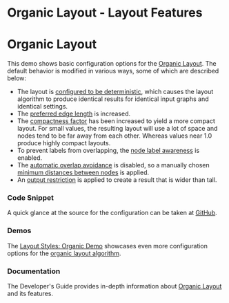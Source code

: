 <!--
 //////////////////////////////////////////////////////////////////////////////
 // @license
 // This file is part of yFiles for HTML 2.6.0.4.
 // Use is subject to license terms.
 //
 // Copyright (c) 2000-2024 by yWorks GmbH, Vor dem Kreuzberg 28,
 // 72070 Tuebingen, Germany. All rights reserved.
 //
 //////////////////////////////////////////////////////////////////////////////
-->
# Organic Layout - Layout Features

# Organic Layout

This demo shows basic configuration options for the [Organic Layout](https://docs.yworks.com/yfileshtml/#/api/OrganicLayout). The default behavior is modified in various ways, some of which are described below:

- The layout is [configured to be deterministic](https://docs.yworks.com/yfileshtml/#/api/OrganicLayoutData#deterministic), which causes the layout algorithm to produce identical results for identical input graphs and identical settings.
- The [preferred edge length](https://docs.yworks.com/yfileshtml/#/api/OrganicLayout#preferredEdgeLength) is increased.
- The [compactness factor](https://docs.yworks.com/yfileshtml/#/api/OrganicLayoutData#compactnessFactor) has been increased to yield a more compact layout. For small values, the resulting layout will use a lot of space and nodes tend to be far away from each other. Whereas values near 1.0 produce highly compact layouts.
- To prevent labels from overlapping, the [node label awareness](https://docs.yworks.com/yfileshtml/#/api/OrganicLayoutData#considerNodeLabels) is enabled.
- The [automatic overlap avoidance](https://docs.yworks.com/yfileshtml/#/api/OrganicLayoutData#nodeOverlapsAllowed) is disabled, so a manually chosen [minimum distances between nodes](https://docs.yworks.com/yfileshtml/#/api/OrganicLayoutData#minimumNodeDistance) is applied.
- An [output restriction](https://docs.yworks.com/yfileshtml/#/api/OrganicLayoutData#outPutRestriction) is applied to create a result that is wider than tall.

### Code Snippet

A quick glance at the source for the configuration can be taken at [GitHub](https://github.com/yWorks/yfiles-for-html-demos/blob/master/demos/layout-features/organic/Organic.ts).

### Demos

The [Layout Styles: Organic Demo](../../showcase/layoutstyles/index.html?layout=organic&sample=organic) showcases even more configuration options for the [organic layout algorithm](https://docs.yworks.com/yfileshtml/#/api/OrganicLayout).

### Documentation

The Developer's Guide provides in-depth information about [Organic Layout](https://docs.yworks.com/yfileshtml/#/dguide/organic_layout) and its features.
